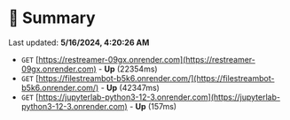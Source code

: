 # 📖 Summary
Last updated: **5/16/2024, 4:20:26 AM**

- `GET` [https://restreamer-09gx.onrender.com](https://restreamer-09gx.onrender.com) - **Up** (22354ms)
- `GET` [https://filestreambot-b5k6.onrender.com/](https://filestreambot-b5k6.onrender.com/) - **Up** (42347ms)
- `GET` [https://jupyterlab-python3-12-3.onrender.com](https://jupyterlab-python3-12-3.onrender.com) - **Up** (157ms)
